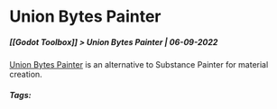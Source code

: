 # Union Bytes Painter
##### [[Godot Toolbox]] > Union Bytes Painter | 06-09-2022

[Union Bytes Painter](https://unionbytes.itch.io/union-bytes-painter) is an alternative to Substance Painter for material creation. 

##### Tags: 